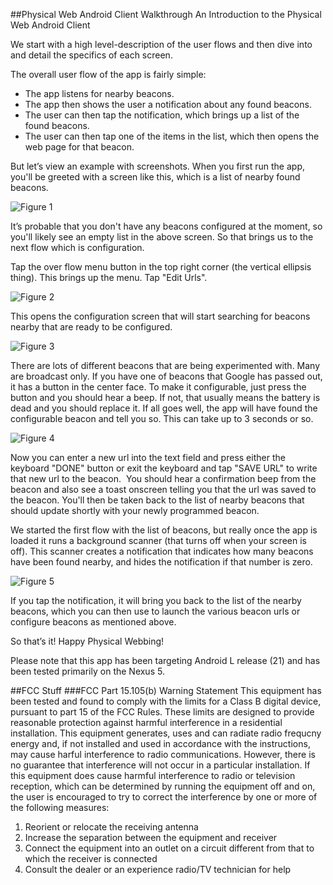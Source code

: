 ##Physical Web Android Client Walkthrough
An Introduction to the Physical Web Android Client

We start with a high level-description of the user flows and then dive into and detail the specifics of each screen.

The overall user flow of the app is fairly simple:

* The app listens for nearby beacons.
* The app then shows the user a notification about any found beacons.
* The user can then tap the notification, which brings up a list of the found beacons.
* The user can then tap one of the items in the list, which then opens the web page for that beacon.

But let’s view an example with screenshots. When you first run the app, you'll be greeted with a screen like this, which is a list of nearby found beacons.

![Figure 1](https://raw.githubusercontent.com/google/physical-web/master/documentation/images/android_walkthrough_1.png)

It’s probable that you don't have any beacons configured at the moment, so you'll likely see an empty list in the above screen. So that brings us to the next flow which is configuration. 

Tap the over flow menu button in the top right corner (the vertical ellipsis thing). This brings up the menu. Tap "Edit Urls".

![Figure 2](https://raw.githubusercontent.com/google/physical-web/master/documentation/images/android_walkthrough_2.png)

This opens the configuration screen that will start searching for beacons nearby that are ready to be configured.

![Figure 3](https://raw.githubusercontent.com/google/physical-web/master/documentation/images/android_walkthrough_3.png)

There are lots of different beacons that are being experimented with. Many are broadcast only. If you have one of beacons that Google has passed out, it has a button in the center face. To make it configurable, just press the button and you should hear a beep. If not, that usually means the battery is dead and you should replace it. If all goes well, the app will have found the configurable beacon and tell you so. This can take up to 3 seconds or so.

![Figure 4](https://raw.githubusercontent.com/google/physical-web/master/documentation/images/android_walkthrough_4.png)

Now you can enter a new url into the text field and press either the keyboard "DONE" button or exit the keyboard and tap "SAVE URL" to write that new url to the beacon.  You should hear a confirmation beep from the beacon and also see a toast onscreen telling you that the url was saved to the beacon. You'll then be taken back to the list of nearby beacons that should update shortly with your newly programmed beacon.

We started the first flow with the list of beacons, but really once the app is loaded it runs a background scanner (that turns off when your screen is off). This scanner creates a notification that indicates how many beacons have been found nearby, and hides the notification if that number is zero.

![Figure 5](https://raw.githubusercontent.com/google/physical-web/master/documentation/images/android_walkthrough_5.png)

If you tap the notification, it will bring you back to the list of the nearby beacons, which you can then use to launch the various beacon urls or configure beacons as mentioned above.

So that’s it! Happy Physical Webbing!

Please note that this app has been targeting Android L release (21) and has been tested primarily on the Nexus 5.


##FCC Stuff
###FCC Part 15.105(b) Warning Statement
This equipment has been tested and found to comply with the limits for a Class B digital device, pursuant 
to part 15 of the FCC Rules. These limits are designed to provide reasonable protection against harmful 
interference in a residential installation. This equipment generates, uses and can radiate radio frequcny 
energy and, if not installed and used in accordance with the instructions, may cause harful interference to 
radio communications. However, there is no guarantee that interference will not occur in a particular 
installation. If this equipment does cause harmful interference to radio or television reception, which can 
be determined by running the equipment off and on, the user is encouraged to try to correct the 
interference by one or more of the following measures:

1. Reorient or relocate the receiving antenna
2. Increase the separation between the equipment and receiver
3. Connect the equipment into an outlet on a circuit different from that to which the receiver is 
connected
4. Consult the dealer or an experience radio/TV technician for help

